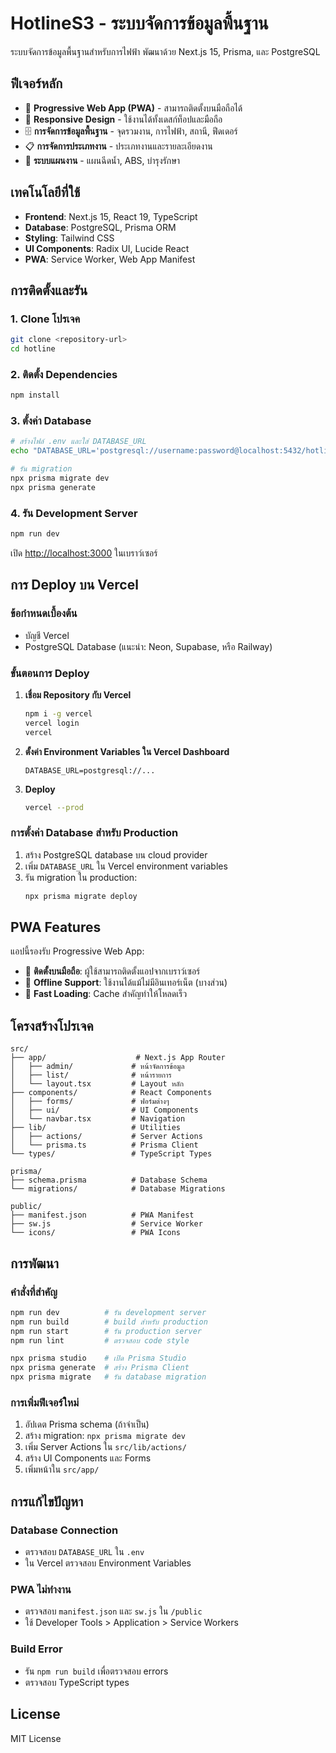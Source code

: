 # HotlineS3 - ระบบจัดการข้อมูลพื้นฐาน

ระบบจัดการข้อมูลพื้นฐานสำหรับการไฟฟ้า พัฒนาด้วย Next.js 15, Prisma, และ PostgreSQL

## ฟีเจอร์หลัก

- 📱 **Progressive Web App (PWA)** - สามารถติดตั้งบนมือถือได้
- 🎯 **Responsive Design** - ใช้งานได้ทั้งเดสก์ท็อปและมือถือ
- 🗄️ **การจัดการข้อมูลพื้นฐาน** - จุดรวมงาน, การไฟฟ้า, สถานี, ฟีดเดอร์
- 📋 **การจัดการประเภทงาน** - ประเภทงานและรายละเอียดงาน
- 📅 **ระบบแผนงาน** - แผนฉีดน้ำ, ABS, บำรุงรักษา

## เทคโนโลยีที่ใช้

- **Frontend**: Next.js 15, React 19, TypeScript
- **Database**: PostgreSQL, Prisma ORM
- **Styling**: Tailwind CSS
- **UI Components**: Radix UI, Lucide React
- **PWA**: Service Worker, Web App Manifest

## การติดตั้งและรัน

### 1. Clone โปรเจค
```bash
git clone <repository-url>
cd hotline
```

### 2. ติดตั้ง Dependencies
```bash
npm install
```

### 3. ตั้งค่า Database
```bash
# สร้างไฟล์ .env และใส่ DATABASE_URL
echo "DATABASE_URL='postgresql://username:password@localhost:5432/hotline'" > .env

# รัน migration
npx prisma migrate dev
npx prisma generate
```

### 4. รัน Development Server
```bash
npm run dev
```

เปิด [http://localhost:3000](http://localhost:3000) ในเบราว์เซอร์

## การ Deploy บน Vercel

### ข้อกำหนดเบื้องต้น
- บัญชี Vercel
- PostgreSQL Database (แนะนำ: Neon, Supabase, หรือ Railway)

### ขั้นตอนการ Deploy

1. **เชื่อม Repository กับ Vercel**
   ```bash
   npm i -g vercel
   vercel login
   vercel
   ```

2. **ตั้งค่า Environment Variables ใน Vercel Dashboard**
   ```
   DATABASE_URL=postgresql://...
   ```

3. **Deploy**
   ```bash
   vercel --prod
   ```

### การตั้งค่า Database สำหรับ Production

1. สร้าง PostgreSQL database บน cloud provider
2. เพิ่ม `DATABASE_URL` ใน Vercel environment variables
3. รัน migration ใน production:
   ```bash
   npx prisma migrate deploy
   ```

## PWA Features

แอปนี้รองรับ Progressive Web App:

- 📱 **ติดตั้งบนมือถือ**: ผู้ใช้สามารถติดตั้งแอปจากเบราว์เซอร์
- 🔄 **Offline Support**: ใช้งานได้แม้ไม่มีอินเทอร์เน็ต (บางส่วน)
- 🚀 **Fast Loading**: Cache สำคัญทำให้โหลดเร็ว

## โครงสร้างโปรเจค

```
src/
├── app/                    # Next.js App Router
│   ├── admin/             # หน้าจัดการข้อมูล
│   ├── list/              # หน้ารายการ
│   └── layout.tsx         # Layout หลัก
├── components/            # React Components
│   ├── forms/             # ฟอร์มต่างๆ
│   ├── ui/                # UI Components
│   └── navbar.tsx         # Navigation
├── lib/                   # Utilities
│   ├── actions/           # Server Actions
│   └── prisma.ts          # Prisma Client
└── types/                 # TypeScript Types

prisma/
├── schema.prisma          # Database Schema
└── migrations/            # Database Migrations

public/
├── manifest.json          # PWA Manifest
├── sw.js                  # Service Worker
└── icons/                 # PWA Icons
```

## การพัฒนา

### คำสั่งที่สำคัญ
```bash
npm run dev          # รัน development server
npm run build        # build สำหรับ production
npm run start        # รัน production server
npm run lint         # ตรวจสอบ code style

npx prisma studio    # เปิด Prisma Studio
npx prisma generate  # สร้าง Prisma Client
npx prisma migrate   # รัน database migration
```

### การเพิ่มฟีเจอร์ใหม่
1. อัปเดต Prisma schema (ถ้าจำเป็น)
2. สร้าง migration: `npx prisma migrate dev`
3. เพิ่ม Server Actions ใน `src/lib/actions/`
4. สร้าง UI Components และ Forms
5. เพิ่มหน้าใน `src/app/`

## การแก้ไขปัญหา

### Database Connection
- ตรวจสอบ `DATABASE_URL` ใน `.env`
- ใน Vercel ตรวจสอบ Environment Variables

### PWA ไม่ทำงาน
- ตรวจสอบ `manifest.json` และ `sw.js` ใน `/public`
- ใช้ Developer Tools > Application > Service Workers

### Build Error
- รัน `npm run build` เพื่อตรวจสอบ errors
- ตรวจสอบ TypeScript types

## License

MIT License

